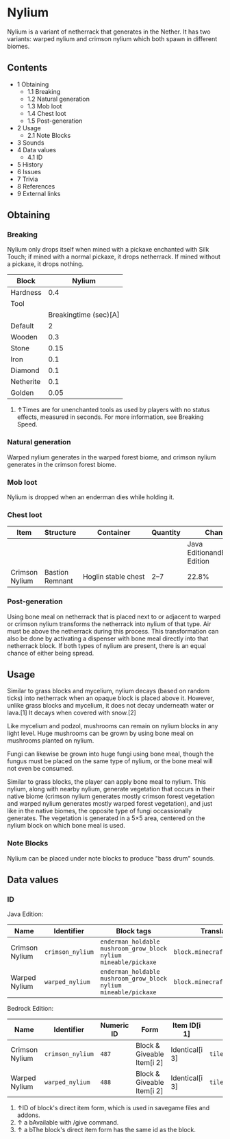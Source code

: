 # Nylium
Nylium is a variant of netherrack that generates in the Nether. It has two variants: warped nylium and crimson nylium which both spawn in different biomes.

## Contents
- 1 Obtaining
	- 1.1 Breaking
	- 1.2 Natural generation
	- 1.3 Mob loot
	- 1.4 Chest loot
	- 1.5 Post-generation
- 2 Usage
	- 2.1 Note Blocks
- 3 Sounds
- 4 Data values
	- 4.1 ID
- 5 History
- 6 Issues
- 7 Trivia
- 8 References
- 9 External links

## Obtaining
### Breaking
Nylium only drops itself when mined with a pickaxe enchanted with Silk Touch; if mined with a normal pickaxe, it drops netherrack. If mined without a pickaxe, it drops nothing.

| Block     | Nylium                |
|-----------|-----------------------|
| Hardness  | 0.4                   |
| Tool      |                       |
|           | Breakingtime (sec)[A] |
| Default   | 2                     |
| Wooden    | 0.3                   |
| Stone     | 0.15                  |
| Iron      | 0.1                   |
| Diamond   | 0.1                   |
| Netherite | 0.1                   |
| Golden    | 0.05                  |

1. ↑Times are for unenchanted tools as used by players with no status effects, measured in seconds. For more information, see Breaking Speed.

### Natural generation
Warped nylium generates in the warped forest biome, and crimson nylium generates in the crimson forest biome.


### Mob loot
Nylium is dropped when an enderman dies while holding it.

### Chest loot
| Item           | Structure       | Container           | Quantity | Chance                         |
|----------------|-----------------|---------------------|----------|--------------------------------|
|                |                 |                     |          | Java EditionandBedrock Edition |
| Crimson Nylium | Bastion Remnant | Hoglin stable chest | 2–7      | 22.8%                          |

### Post-generation
Using bone meal on netherrack that is placed next to or adjacent to warped or crimson nylium transforms the netherrack into nylium of that type. Air must be above the netherrack during this process. This transformation can also be done by activating a dispenser with bone meal directly into that netherrack block.  If both types of nylium are present, there is an equal chance of either being spread.

## Usage
Similar to grass blocks and mycelium, nylium decays (based on random ticks) into netherrack when an opaque block is placed above it. However, unlike grass blocks and mycelium, it does not decay underneath water or lava.[1] It decays when covered with snow.[2]

Like mycelium and podzol, mushrooms can remain on nylium blocks in any light level. Huge mushrooms can be grown by using bone meal on mushrooms planted on nylium.

Fungi can likewise be grown into huge fungi using bone meal, though the fungus must be placed on the same type of nylium, or the bone meal will not even be consumed.

Similar to grass blocks, the player can apply bone meal to nylium. This nylium, along with nearby nylium, generate vegetation that occurs in their native biome (crimson nylium generates mostly crimson forest vegetation and warped nylium generates mostly warped forest vegetation), and just like in the native biomes, the opposite type of fungi occassionally generates. The vegetation is generated in a 5×5 area, centered on the nylium block on which bone meal is used. 

### Note Blocks
Nylium can be placed under note blocks to produce "bass drum" sounds.

## Data values
### ID
Java Edition:

| Name           | Identifier       | Block tags                                                                        | Translation key                  |
|----------------|------------------|-----------------------------------------------------------------------------------|----------------------------------|
| Crimson Nylium | `crimson_nylium` | `enderman_holdable`<br/>`mushroom_grow_block`<br/>`nylium`<br/>`mineable/pickaxe` | `block.minecraft.crimson_nylium` |
| Warped Nylium  | `warped_nylium`  | `enderman_holdable`<br/>`mushroom_grow_block`<br/>`nylium`<br/>`mineable/pickaxe` | `block.minecraft.warped_nylium`  |

Bedrock Edition:

| Name           | Identifier       | Numeric ID | Form                       | Item ID[i 1]   | Translation key            |
|----------------|------------------|------------|----------------------------|----------------|----------------------------|
| Crimson Nylium | `crimson_nylium` | `487`      | Block & Giveable Item[i 2] | Identical[i 3] | `tile.crimson_nylium.name` |
| Warped Nylium  | `warped_nylium`  | `488`      | Block & Giveable Item[i 2] | Identical[i 3] | `tile.warped_nylium.name`  |

1. ↑ID of block's direct item form, which is used in savegame files and addons.
2. ↑ a bAvailable with /give command.
3. ↑ a bThe block's direct item form has the same id as the block.


